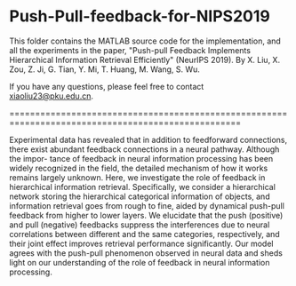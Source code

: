 # Push-Pull-feedback-for-NIPS2019
This folder contains the MATLAB source code for the implementation, and all the experiments in the paper,
"Push-pull Feedback Implements Hierarchical Information Retrieval Efficiently" (NeurIPS 2019). 
By X. Liu, X. Zou, Z. Ji, G. Tian, Y. Mi, T. Huang, M. Wang, S. Wu.

If you have any questions, please feel free to contact xiaoliu23@pku.edu.cn.

===================================================================================================

Experimental data has revealed that in addition to feedforward connections, there exist abundant feedback connections in a neural pathway. Although the impor- tance of feedback in neural information processing has been widely recognized in the field, the detailed mechanism of how it works remains largely unknown. Here, we investigate the role of feedback in hierarchical information retrieval. Specifically, we consider a hierarchical network storing the hierarchical categorical information of objects, and information retrieval goes from rough to fine, aided by dynamical push-pull feedback from higher to lower layers. We elucidate that the push (positive) and pull (negative) feedbacks suppress the interferences due to neural correlations between different and the same categories, respectively, and their joint effect improves retrieval performance significantly. Our model agrees with the push-pull phenomenon observed in neural data and sheds light on our understanding of the role of feedback in neural information processing.
